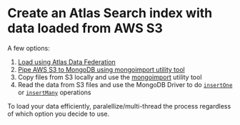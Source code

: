 # Create an Atlas Search index with data loaded from AWS S3

A few options:

1. [Load using Atlas Data Federation](s3_to_cluster_via_data_federation)
2. [Pipe AWS S3 to MongoDB using mongoimport utility tool](s3_to_cluster_via_awscli_pipe_mongoimport)
3. Copy files from S3 locally and use the [mongoimport](https://www.mongodb.com/docs/database-tools/mongoimport/) utility tool
4. Read the data from S3 files and use the MongoDB Driver to do [`insertOne`](https://www.mongodb.com/docs/manual/reference/method/db.collection.insertOne/#examples) or [`insertMany`](https://www.mongodb.com/docs/manual/reference/method/db.collection.insertMany/#examples) operations

To load your data efficiently, paralellize/multi-thread the process regardless of which option you decide to use.

